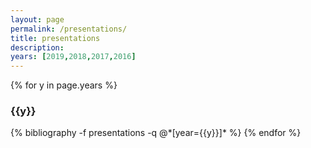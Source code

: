 ```yaml
---
layout: page
permalink: /presentations/
title: presentations
description: 
years: [2019,2018,2017,2016]
---
```


{% for y in page.years %}
  <h3 class="year">{{y}}</h3>
  {% bibliography -f presentations -q @*[year={{y}}]* %}
{% endfor %}

